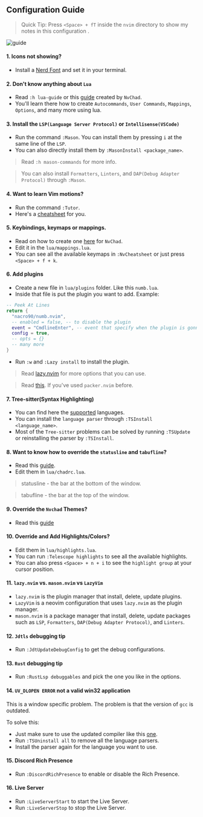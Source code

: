 ## Configuration Guide

> Quick Tip: Press `<Space> + fT` inside the `nvim` directory to show my notes in this configuration .

![guide](https://github.com/Alexis12119/nvim-config/assets/74944536/0fe305e0-a52d-49d5-9f20-6a855cb610a3)

#### 1. Icons not showing?

- Install a [Nerd Font](https://www.nerdfonts.com/font-downloads) and set it in your terminal.

#### 2. Don't know anything about `Lua`

- Read `:h lua-guide` or this [guide](https://nvchad.com/docs/quickstart/learn-lua) created by `NvChad`.
- You'll learn there how to create `Autocommands`, `User Commands`, `Mappings`, `Options`, and many more using lua.

#### 3. Install the `LSP(Language Server Protocol)` or `Intellisense(VSCode)`

- Run the command `:Mason`. You can install them by pressing `i` at the same line of the `LSP`.
- You can also directly install them by `:MasonInstall <package_name>`.

> Read `:h mason-commands` for more info.

> You can also install `Formatters`, `Linters`, and `DAP(Debug Adapter Protocol)` through `:Mason`.

#### 4. Want to learn Vim motions?

- Run the command `:Tutor`.
- Here's a [cheatsheet](https://vim.rtorr.com/) for you.

#### 5. Keybindings, keymaps or mappings.

- Read on how to create one [here](https://nvchad.com/docs/config/mappings) for `NvChad`.
- Edit it in the `lua/mappings.lua`.
- You can see all the available keymaps in `:NvCheatsheet` or just press `<Space> + f + k`.

#### 6. Add plugins

- Create a new file in `lua/plugins` folder. Like this `numb.lua`.
- Inside that file is put the plugin you want to add.
  Example:

```lua
-- Peek At Lines
return {
  "nacro90/numb.nvim",
  -- enabled = false, -- to disable the plugin
  event = "CmdlineEnter", -- event that specify when the plugin is gonna be loaded
  config = true,
  -- opts = {}
  -- many more
}
```

- Run `:w` and `:Lazy install` to install the plugin.

> Read [lazy.nvim](https://github.com/folke/lazy.nvim?tab=readme-ov-file#-plugin-spec) for more options that you can use.

> Read [this](https://github.com/folke/lazy.nvim?tab=readme-ov-file#-migration-guide). If you've used `packer.nvim` before.

#### 7. Tree-sitter(Syntax Highlighting)

- You can find here the [supported](https://github.com/nvim-treesitter/nvim-treesitter?tab=readme-ov-file#supported-languages) languages.
- You can install the `language parser` through `:TSInstall <language_name>`.
- Most of the `Tree-sitter` problems can be solved by running `:TSUpdate` or reinstalling the parser by `:TSInstall`.

#### 8. Want to know how to override the `statusline` and `tabufline`?

- Read this [guide](https://nvchad.com/docs/config/nvchad_ui).
- Edit them in `lua/chadrc.lua`.

> statusline - the bar at the bottom of the window.

> tabufline - the bar at the top of the window.

#### 9. Override the `Nvchad` Themes?

- Read this [guide](https://nvchad.com/docs/config/theming)

#### 10. Override and Add Highlights/Colors?

- Edit them in `lua/highlights.lua`.
- You can run `:Telescope highlights` to see all the available highlights.
- You can also press `<Space> + n + i` to see the `highlight group` at your cursor position.

#### 11. `lazy.nvim` vs. `mason.nvim` vs `LazyVim`

- `lazy.nvim` is the plugin manager that install, delete, update plugins.
- `LazyVim` is a neovim configuration that uses `lazy.nvim` as the plugin manager.
- `mason.nvim` is a package manager that install, delete, update packages such as `LSP`, `Formatters`, `DAP(Debug Adapter Protocol)`, and `Linters`.

#### 12. `Jdtls` debugging tip

- Run `:JdtUpdateDebugConfig` to get the debug configurations.

#### 13. `Rust` debugging tip

- Run `:RustLsp debuggables` and pick the one you like in the options.

#### 14. `UV_DLOPEN ERROR` not a valid win32 application

This is a window specific problem. The problem is that the version of `gcc` is outdated.

To solve this:
- Just make sure to use the updated compiler like this [one](https://nuwen.net/mingw.html).
- Run `:TSUninstall all` to remove all the language parsers.
- Install the parser again for the language you want to use.

#### 15. Discord Rich Presence

- Run `:DiscordRichPresence` to enable or disable the Rich Presence.

#### 16. Live Server

- Run `:LiveServerStart` to start the Live Server.
- Run `:LiveServerStop` to stop the Live Server.
